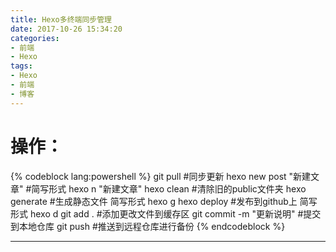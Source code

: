 ```yaml
---
title: Hexo多终端同步管理
date: 2017-10-26 15:34:20
categories:
- 前端
- Hexo
tags:
- Hexo
- 前端
- 博客
---
```


# 操作：
{% codeblock lang:powershell %}
git pull                    #同步更新 
hexo new post "新建文章"     #简写形式 hexo n "新建文章" 
hexo clean                  #清除旧的public文件夹 
hexo generate               #生成静态文件 简写形式 
hexo g hexo deploy          #发布到github上 简写形式 hexo d 
git add .                   #添加更改文件到缓存区 
git commit -m "更新说明"     #提交到本地仓库 
git push                    #推送到远程仓库进行备份
{% endcodeblock %}

-----
